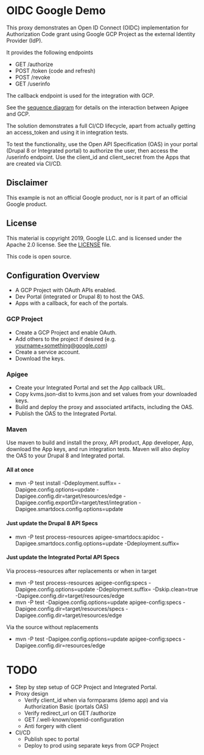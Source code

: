 # OIDC Google Demo

This proxy demonstrates an Open ID Connect (OIDC) implementation for Authorization Code grant using Google GCP Project as the external Identity Provider (IdP).

It provides the following endpoints
* GET /authorize
* POST /token (code and refresh)
* POST /revoke
* GET /userinfo

The callback endpoint is used for the integration with GCP.

See the [sequence diagram](oidc-v1-google-demo-wsd.png) for details on the interaction between Apigee and GCP.

The solution demonstrates a full CI/CD lifecycle, apart from actually getting an access_token and using it in integration tests.

To test the functionality, use the Open API Specification (OAS) in your portal (Drupal 8 or Integrated portal) to authorize the user, then access the /userinfo endpoint.
Use the client_id and client_secret from the Apps that are created via CI/CD.

## Disclaimer

This example is not an official Google product, nor is it part of an official Google product.

## License

This material is copyright 2019, Google LLC. and is licensed under the Apache 2.0 license.
See the [LICENSE](LICENSE) file.

This code is open source.

## Configuration Overview

* A GCP Project with OAuth APIs enabled.
* Dev Portal (integrated or Drupal 8) to host the OAS.
* Apps with a callback, for each of the portals.

### GCP Project
* Create a GCP Project and enable OAuth.
* Add others to the project if desired (e.g. yourname+something@google.com)
* Create a service account.
* Download the keys.

### Apigee
* Create your Integrated Portal and set the App callback URL.
* Copy kvms.json-dist to kvms.json and set values from your downloaded keys.
* Build and deploy the proxy and associated artifacts, including the OAS.
* Publish the OAS to the Integrated Portal.

### Maven
Use maven to build and install the proxy, API product, App developer, App, download the App keys, and run integration tests.
Maven will also deploy the OAS to your Drupal 8 and Integrated portal.

#### All at once
* mvn -P test install -Ddeployment.suffix= -Dapigee.config.options=update -Dapigee.config.dir=target/resources/edge -Dapigee.config.exportDir=target/test/integration -Dapigee.smartdocs.config.options=update

#### Just update the Drupal 8 API Specs
* mvn -P test process-resources apigee-smartdocs:apidoc -Dapigee.smartdocs.config.options=update -Ddeployment.suffix=

#### Just update the Integrated Portal API Specs
Via process-resources after replacements or when in target
* mvn -P test process-resources apigee-config:specs -Dapigee.config.options=update -Ddeployment.suffix= -Dskip.clean=true -Dapigee.config.dir=target/resources/edge
* mvn -P test -Dapigee.config.options=update apigee-config:specs -Dapigee.config.dir=target/resources/specs -Dapigee.config.dir=target/resources/edge

Via the source without replacements
* mvn -P test -Dapigee.config.options=update apigee-config:specs -Dapigee.config.dir=resources/edge


# TODO
* Step by step setup of GCP Project and Integrated Portal.
* Proxy design
  * Verify client_id when via formparams (demo app) and via Authorization Basic (portals OAS)
  * Verify redirect_url on GET /authorize
  * GET /.well-known/openid-configuration
  * Anti forgery with client
* CI/CD
  * Publish spec to portal
  * Deploy to prod using separate keys from GCP Project
